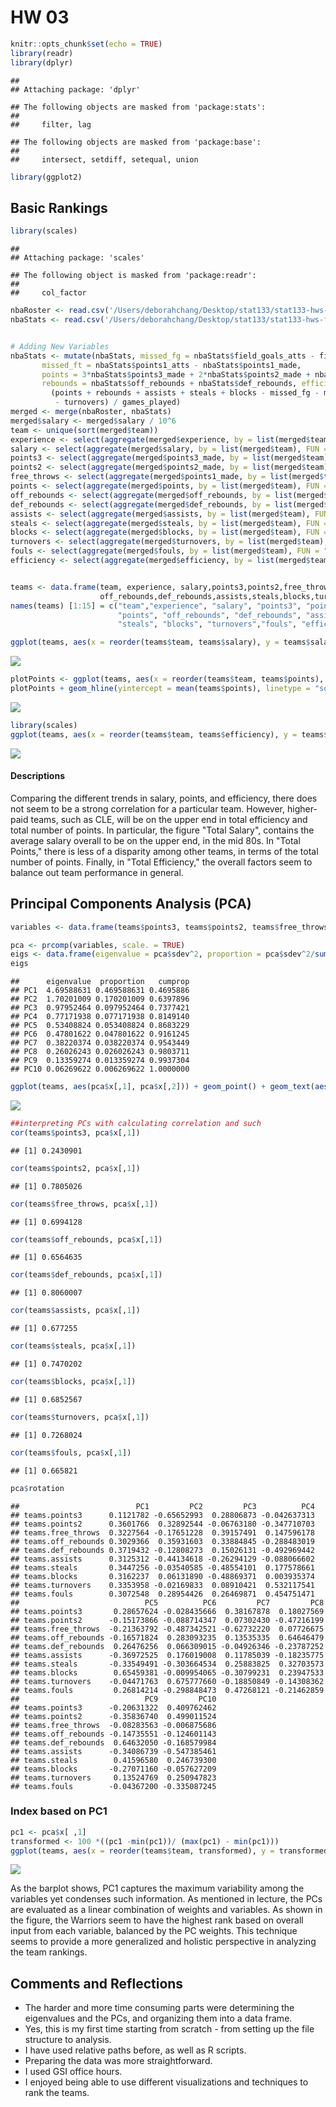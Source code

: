 HW 03
================

``` r
knitr::opts_chunk$set(echo = TRUE)
library(readr)
library(dplyr)
```

    ## 
    ## Attaching package: 'dplyr'

    ## The following objects are masked from 'package:stats':
    ## 
    ##     filter, lag

    ## The following objects are masked from 'package:base':
    ## 
    ##     intersect, setdiff, setequal, union

``` r
library(ggplot2)
```

Basic Rankings
--------------

``` r
library(scales)
```

    ## 
    ## Attaching package: 'scales'

    ## The following object is masked from 'package:readr':
    ## 
    ##     col_factor

``` r
nbaRoster <- read.csv('/Users/deborahchang/Desktop/stat133/stat133-hws-fall17/hw03/data/nba2017-roster.csv')
nbaStats <- read.csv('/Users/deborahchang/Desktop/stat133/stat133-hws-fall17/hw03/data/nba2017-stats.csv')


# Adding New Variables
nbaStats <- mutate(nbaStats, missed_fg = nbaStats$field_goals_atts - field_goals_made, 
       missed_ft = nbaStats$points1_atts - nbaStats$points1_made, 
       points = 3*nbaStats$points3_made + 2*nbaStats$points2_made + nbaStats$points1_made,
       rebounds = nbaStats$off_rebounds + nbaStats$def_rebounds, efficiency = 
         (points + rebounds + assists + steals + blocks - missed_fg - missed_ft
          - turnovers) / games_played)
merged <- merge(nbaRoster, nbaStats)
merged$salary <- merged$salary / 10^6
team <- unique(sort(merged$team))
experience <- select(aggregate(merged$experience, by = list(merged$team), FUN = "sum"), 2)
salary <- select(aggregate(merged$salary, by = list(merged$team), FUN = "sum"), 2)
points3 <- select(aggregate(merged$points3_made, by = list(merged$team), FUN = "sum"), 2)
points2 <- select(aggregate(merged$points2_made, by = list(merged$team), FUN = "sum"), 2)
free_throws <- select(aggregate(merged$points1_made, by = list(merged$team), FUN = "sum"), 2)
points <- select(aggregate(merged$points, by = list(merged$team), FUN = "sum"), 2)
off_rebounds <- select(aggregate(merged$off_rebounds, by = list(merged$team), FUN = "sum"), 2)
def_rebounds <- select(aggregate(merged$def_rebounds, by = list(merged$team), FUN = "sum"), 2)
assists <- select(aggregate(merged$assists, by = list(merged$team), FUN = "sum"), 2)
steals <- select(aggregate(merged$steals, by = list(merged$team), FUN = "sum"), 2)
blocks <- select(aggregate(merged$blocks, by = list(merged$team), FUN = "sum"), 2)
turnovers <- select(aggregate(merged$turnovers, by = list(merged$team), FUN = "sum"), 2)
fouls <- select(aggregate(merged$fouls, by = list(merged$team), FUN = "sum"), 2)
efficiency <- select(aggregate(merged$efficiency, by = list(merged$team), FUN = "sum"), 2)


teams <- data.frame(team, experience, salary,points3,points2,free_throws,points, 
                    off_rebounds,def_rebounds,assists,steals,blocks,turnovers,fouls,efficiency)
names(teams) [1:15] = c("team","experience", "salary", "points3", "points2", "free_throws", 
                        "points", "off_rebounds", "def_rebounds", "assists", 
                        "steals", "blocks", "turnovers","fouls", "efficiency")
```

``` r
ggplot(teams, aes(x = reorder(teams$team, teams$salary), y = teams$salary)) + ggtitle(label = "NBA Teams Ranked by Total Salary") + geom_bar(stat = 'identity') + coord_flip()+labs(x = "Team", y = "Salary") + geom_hline(yintercept = mean(teams$salary), linetype = "solid", color = "red", size = 2)
```

![](hw03-deborah-chang_files/figure-markdown_github-ascii_identifiers/unnamed-chunk-3-1.png)

``` r
plotPoints <- ggplot(teams, aes(x = reorder(teams$team, teams$points), y = teams$points)) + ggtitle(label = "NBA Teams Ranked by Total Points") + geom_bar(stat = 'identity') + coord_flip() + labs(x = "Team", y = "Points") 
plotPoints + geom_hline(yintercept = mean(teams$points), linetype = "solid", color = "red", size = 2)
```

![](hw03-deborah-chang_files/figure-markdown_github-ascii_identifiers/unnamed-chunk-4-1.png)

``` r
library(scales)
ggplot(teams, aes(x = reorder(teams$team, teams$efficiency), y = teams$efficiency)) + ggtitle(label = "NBA Teams Ranked by Total Efficiency") + geom_bar(stat = 'identity') + coord_flip()+labs(x = "Team", y = "Efficiency") + geom_hline(yintercept = mean(teams$efficiency), linetype = "solid", color = "red", size = 2)
```

![](hw03-deborah-chang_files/figure-markdown_github-ascii_identifiers/unnamed-chunk-5-1.png)

#### Descriptions

Comparing the different trends in salary, points, and efficiency, there does not seem to be a strong correlation for a particular team. However, higher-paid teams, such as CLE, will be on the upper end in total efficiency and total number of points. In particular, the figure "Total Salary", contains the average salary overall to be on the upper end, in the mid 80s. In "Total Points," there is less of a disparity among other teams, in terms of the total number of points. Finally, in "Total Efficiency," the overall factors seem to balance out team performance in general.

Principal Components Analysis (PCA)
-----------------------------------

``` r
variables <- data.frame(teams$points3, teams$points2, teams$free_throws, teams$off_rebounds,teams$def_rebounds, teams$assists, teams$steals, teams$blocks, teams$turnovers, teams$fouls)

pca <- prcomp(variables, scale. = TRUE)
eigs <- data.frame(eigenvalue = pca$sdev^2, proportion = pca$sdev^2/sum(pca$sdev^2), cumprop = cumsum(apply(pca$x,2,var)/ sum(apply(pca$x,2,var))))
eigs
```

    ##      eigenvalue  proportion   cumprop
    ## PC1  4.69588631 0.469588631 0.4695886
    ## PC2  1.70201009 0.170201009 0.6397896
    ## PC3  0.97952464 0.097952464 0.7377421
    ## PC4  0.77171938 0.077171938 0.8149140
    ## PC5  0.53408824 0.053408824 0.8683229
    ## PC6  0.47801622 0.047801622 0.9161245
    ## PC7  0.38220374 0.038220374 0.9543449
    ## PC8  0.26026243 0.026026243 0.9803711
    ## PC9  0.13359274 0.013359274 0.9937304
    ## PC10 0.06269622 0.006269622 1.0000000

``` r
ggplot(teams, aes(pca$x[,1], pca$x[,2])) + geom_point() + geom_text(aes(label=teams$team)) + labs(title = "PCA plot(PC1 and PC2)", x="PC1", y="PC2")
```

![](hw03-deborah-chang_files/figure-markdown_github-ascii_identifiers/unnamed-chunk-6-1.png)

``` r
##interpreting PCs with calculating correlation and such
cor(teams$points3, pca$x[,1])
```

    ## [1] 0.2430901

``` r
cor(teams$points2, pca$x[,1])
```

    ## [1] 0.7805026

``` r
cor(teams$free_throws, pca$x[,1])
```

    ## [1] 0.6994128

``` r
cor(teams$off_rebounds, pca$x[,1])
```

    ## [1] 0.6564635

``` r
cor(teams$def_rebounds, pca$x[,1])
```

    ## [1] 0.8060007

``` r
cor(teams$assists, pca$x[,1])
```

    ## [1] 0.677255

``` r
cor(teams$steals, pca$x[,1])
```

    ## [1] 0.7470202

``` r
cor(teams$blocks, pca$x[,1])
```

    ## [1] 0.6852567

``` r
cor(teams$turnovers, pca$x[,1])
```

    ## [1] 0.7268024

``` r
cor(teams$fouls, pca$x[,1])
```

    ## [1] 0.665821

``` r
pca$rotation
```

    ##                          PC1         PC2         PC3          PC4
    ## teams.points3      0.1121782 -0.65652993  0.28806873 -0.042637313
    ## teams.points2      0.3601766  0.32892544 -0.06763180 -0.347710703
    ## teams.free_throws  0.3227564 -0.17651228  0.39157491  0.147596178
    ## teams.off_rebounds 0.3029366  0.35931603  0.33884845 -0.288483019
    ## teams.def_rebounds 0.3719432 -0.12808273  0.15026131 -0.492969442
    ## teams.assists      0.3125312 -0.44134618 -0.26294129 -0.088066602
    ## teams.steals       0.3447256 -0.03540585 -0.48554101  0.177578661
    ## teams.blocks       0.3162237  0.06131890 -0.48869371  0.003935374
    ## teams.turnovers    0.3353958 -0.02169833  0.08910421  0.532117541
    ## teams.fouls        0.3072548  0.28954426  0.26469871  0.454751471
    ##                            PC5          PC6         PC7         PC8
    ## teams.points3       0.28657624 -0.028435666  0.38167878  0.18027569
    ## teams.points2      -0.15173866 -0.088714347  0.07302430 -0.47216199
    ## teams.free_throws  -0.21363792 -0.487342521 -0.62732220  0.07726675
    ## teams.off_rebounds -0.16571824  0.283093235  0.13535335  0.64646479
    ## teams.def_rebounds  0.26476256  0.066309015 -0.04926346 -0.23787252
    ## teams.assists      -0.36972525  0.176019008  0.11785039 -0.18235775
    ## teams.steals       -0.33549491 -0.303664534  0.25883825  0.32703573
    ## teams.blocks        0.65459381 -0.009954065 -0.30799231  0.23947533
    ## teams.turnovers    -0.04471763  0.675777660 -0.18850849 -0.14308362
    ## teams.fouls         0.26814214 -0.298848473  0.47268121 -0.21462859
    ##                            PC9         PC10
    ## teams.points3      -0.20631322  0.409762462
    ## teams.points2      -0.35836740  0.499011524
    ## teams.free_throws  -0.08283563 -0.006875686
    ## teams.off_rebounds -0.14735551 -0.124601143
    ## teams.def_rebounds  0.64632050 -0.168579984
    ## teams.assists      -0.34086739 -0.547385461
    ## teams.steals        0.41596580  0.246739300
    ## teams.blocks       -0.27071160 -0.057627209
    ## teams.turnovers     0.13524769  0.250947823
    ## teams.fouls        -0.04367200 -0.335087245

### Index based on PC1

``` r
pc1 <- pca$x[ ,1]
transformed <- 100 *((pc1 -min(pc1))/ (max(pc1) - min(pc1)))
ggplot(teams, aes(x = reorder(teams$team, transformed), y = transformed)) + ggtitle(label = "NBA Teams Ranked by scaled PC1") + geom_bar(stat = 'identity') + coord_flip() + labs(x = "Team", y = "First PC (Scaled from 0 to 100)") 
```

![](hw03-deborah-chang_files/figure-markdown_github-ascii_identifiers/unnamed-chunk-7-1.png)

As the barplot shows, PC1 captures the maximum variability among the variables yet condenses such information. As mentioned in lecture, the PCs are evaluated as a linear combination of weights and variables. As shown in the figure, the Warriors seem to have the highest rank based on overall input from each variable, balanced by the PC weights. This technique seems to provide a more generalized and holistic perspective in analyzing the team rankings.

Comments and Reflections
------------------------

-   The harder and more time consuming parts were determining the eigenvalues and the PCs, and organizing them into a data frame.
-   Yes, this is my first time starting from scratch - from setting up the file structure to analysis.
-   I have used relative paths before, as well as R scripts.
-   Preparing the data was more straightforward.
-   I used GSI office hours.
-   I enjoyed being able to use different visualizations and techniques to rank the teams.
